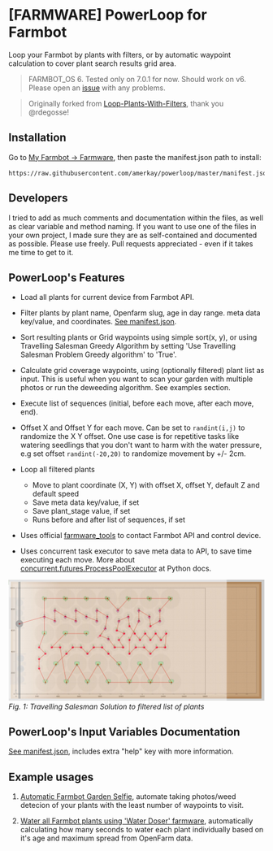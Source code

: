 # [FARMWARE] PowerLoop for Farmbot

Loop your Farmbot by plants with filters, or by automatic waypoint calculation to cover plant search results grid area.

> FARMBOT_OS 6. Tested only on 7.0.1 for now. Should work on v6. Please open an [issue](../../issues) with any problems.

> Originally forked from [Loop-Plants-With-Filters](https://github.com/rdegosse/Loop-Plants-With-Filters), thank you @rdegosse!

## Installation

Go to [My Farmbot -> Farmware](https://my.farm.bot/app/farmware/), then paste the manifest.json path to install:
```
https://raw.githubusercontent.com/amerkay/powerloop/master/manifest.json
```

## Developers

I tried to add as much comments and documentation within the files, as well as clear variable and method naming. If you want to use one of the files in your own project, I made sure they are as self-contained and documented as possible. Please use freely. Pull requests appreciated - even if it takes me time to get to it.

## PowerLoop's Features

- Load all plants for current device from Farmbot API.

- Filter plants by plant name, Openfarm slug, age in day range. meta data key/value, and coordinates. [See manifest.json](manifest.json).

- Sort resulting plants or Grid waypoints using simple sort(x, y), or using Travelling Salesman Greedy Algorithm by setting 'Use Travelling Salesman Problem Greedy algorithm' to 'True'.

- Calculate grid coverage waypoints, using (optionally filtered) plant list as input. This is useful when you want to scan your garden with multiple photos or run the deweeding algorithm. See examples section.

- Execute list of sequences (initial, before each move, after each move, end).

- Offset X and Offset Y for each move. Can be set to `randint(i,j)` to randomize the X Y offset. One use case is for repetitive tasks like watering seedlings that you don't want to harm with the water pressure, e.g set offset `randint(-20,20)` to randomize movement by +/- 2cm.

- Loop all filtered plants
    - Move to plant coordinate (X, Y) with offset X, offset Y, default Z and default speed
    - Save meta data key/value, if set
    - Save plant_stage value, if set
    - Runs before and after list of sequences, if set

- Uses official [farmware_tools](https://github.com/FarmBot-Labs/farmware-tools) to contact Farmbot API and control device.

- Uses concurrent task executor to save meta data to API, to save time executing each move. More about [concurrent.futures.ProcessPoolExecutor](https://docs.python.org/3/library/concurrent.futures.html) at Python docs.


![Travelling Salesman Solution](tsp_greedy_farmware_screenshot.jpg)
*Fig. 1: Travelling Salesman Solution to filtered list of plants*

## PowerLoop's Input Variables Documentation

[See manifest.json](manifest.json), includes extra "help" key with more information.

## Example usages

1. [Automatic Farmbot Garden Selfie](./examples/Automatic%20Farmbot%20Garden%20Selfie.md), automate taking photos/weed detecion of your plants with the least number of waypoints to visit.

2. [Water all Farmbot plants using 'Water Doser' farmware](./examples/Smart%20Watering%20for%20Farmbot.md), automatically calculating how many seconds to water each plant individually based on it's age and maximum spread from OpenFarm data.